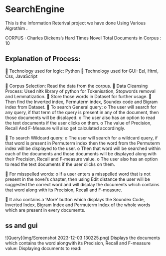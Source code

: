 # SearchEngine
This is the Information Reterival project we have done Using Various Algrothim .

 CORPUS : Charles Dickens’s Hard Times Novel
 Total Documents in Corpus : 10


## Explanation of Process:
 Technology used for logic: Python
 Technology used for GUI: Eel, Html, Css, JavaScript

  Corpus Selection: Read the data from the corpus.
  Data Cleansing Process: Used nltk library of python for
Tokenisation, Stopwords removal and Lemmatization.
  Store those words in Dataset for further usage.
  Then find the Inverted index, Permuterm index, Soundex code
and Bigram index from Dataset.
  To search General query:
o The user will search for any query, if that term of the
query is present in any of the document, then those
documents will be displayed.
o The user also has an option to read the text documents if
the user clicks on them. 
o The value of Precision, Recall And F-Measure will also
get calculated accordingly.


  To search Wildcard query:
o The user will search for a wildcard query, if that word is
present in Permuterm index then the word from the
Permuterm index will be displayed to the user. 
o Then that word will be searched within each of the
documents and those documents will be displayed along
with their Precision, Recall and F-measure value. 
o The user also has an option to read the text documents if
the user clicks on them. 

  For misspelled words:
o If a user enters a misspelled word that is not present in
the novel’s chapter, then using Edit distance the user will
be suggested the correct word and will display the
documents which contains that word along with its
Precision, Recall and F-measure.

 It also contains a ‘More’ button which displays the Soundex
Code, Inverted Index, Bigram Index and Permuterm Index of
the whole words which are present in every documents.

## ss and gui
 ![Query](img/Screenshot 2023-12-03 130225.png)
 Displays the documents which contains the word alongwith its Precision, Recall and F-measure value:
 Displaying documents to read:
